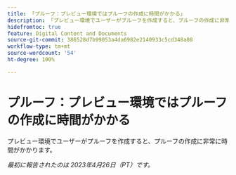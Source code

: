 ```yaml
---
title: 「プルーフ：プレビュー環境ではプルーフの作成に時間がかかる」
description: 「プレビュー環境でユーザーがプルーフを作成すると、プルーフの作成に非常に時間がかかります。」
hidefromtoc: true
feature: Digital Content and Documents
source-git-commit: 386528d7b99053a4da6982e2140933c5cd348a08
workflow-type: tm+mt
source-wordcount: '54'
ht-degree: 100%

---
```



# プルーフ：プレビュー環境ではプルーフの作成に時間がかかる

<!--This article is by request. Article is on WF and WFP TOCs-->

プレビュー環境でユーザーがプルーフを作成すると、プルーフの作成に非常に時間がかかります。

_最初に報告されたのは 2023年4月26日（PT）です。_

